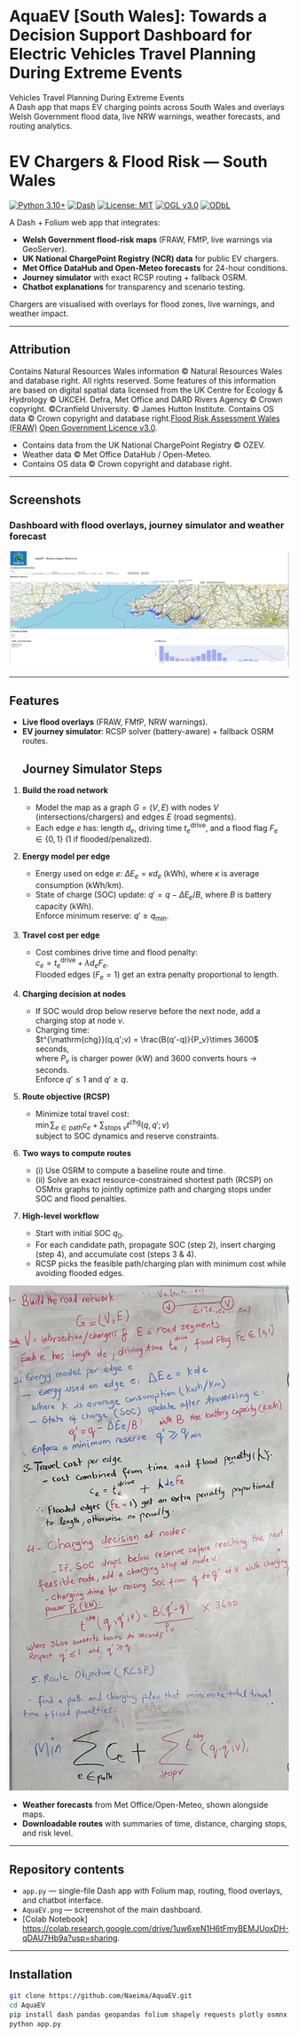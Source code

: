 # AquaEV [South Wales]: Towards a Decision Support Dashboard for Electric Vehicles Travel Planning During Extreme Events
Vehicles Travel Planning During Extreme Events  
A Dash app that maps EV charging points across South Wales and overlays Welsh Government flood data, live NRW warnings, weather forecasts, and routing analytics.  

# EV Chargers & Flood Risk — South Wales  

[![Python 3.10+](https://img.shields.io/badge/python-3.10+-blue.svg)](https://www.python.org/)  [![Dash](https://img.shields.io/badge/Dash-2.x-brightgreen.svg)](https://dash.plotly.com/)  [![License: MIT](https://img.shields.io/badge/License-MIT-yellow.svg)](LICENSE) [![OGL v3.0](https://img.shields.io/badge/Data%20License-OGL--UK--3.0-lightgrey.svg)](http://www.nationalarchives.gov.uk/doc/open-government-licence/version/3/) [![ODbL](https://img.shields.io/badge/Data%20License-ODbL-orange.svg)](https://www.openstreetmap.org/copyright)  

A Dash + Folium web app that integrates:  
- **Welsh Government flood-risk maps** (FRAW, FMfP, live warnings via GeoServer).  
- **UK National ChargePoint Registry (NCR) data** for public EV chargers.  
- **Met Office DataHub and Open-Meteo forecasts** for 24-hour conditions.  
- **Journey simulator** with exact RCSP routing + fallback OSRM.  
- **Chatbot explanations** for transparency and scenario testing.  

Chargers are visualised with overlays for flood zones, live warnings, and weather impact.  

---

## Attribution  

Contains Natural Resources Wales information © Natural Resources Wales and database right. All rights reserved. Some features of this information are based on digital spatial data licensed from the UK Centre for Ecology & Hydrology © UKCEH. Defra, Met Office and DARD Rivers Agency © Crown copyright. ©Cranfield University. © James Hutton Institute. Contains OS data © Crown copyright and database right.[Flood Risk Assessment Wales (FRAW)](https://datamap.gov.wales/layergroups/inspire-nrw:FloodRiskAssessmentWales) [Open Government Licence v3.0](https://www.nationalarchives.gov.uk/doc/open-government-licence/version/3/).    
- Contains data from the UK National ChargePoint Registry © OZEV.  
- Weather data © Met Office DataHub / Open-Meteo.  
- Contains OS data © Crown copyright and database right.  

---

## Screenshots  

### Dashboard with flood overlays, journey simulator and weather forecast  
![AquaEV Dashboard](AquaEV.png)  

---

## Features  
- **Live flood overlays** (FRAW, FMfP, NRW warnings).  
- **EV journey simulator**: RCSP solver (battery-aware) + fallback OSRM routes.
  ## Journey Simulator Steps

1. **Build the road network**
   - Model the map as a graph $G=(V,E)$ with nodes $V$ (intersections/chargers) 
     and edges $E$ (road segments).
   - Each edge $e$ has: length $d_e$, driving time $t^{\mathrm{drive}}_e$, 
     and a flood flag $F_e \in \{0,1\}$ (1 if flooded/penalized).

2. **Energy model per edge**
   - Energy used on edge $e$: $\Delta E_e = \kappa d_e$ (kWh), where $\kappa$ is 
     average consumption (kWh/km).
   - State of charge (SOC) update: $q' = q - \Delta E_e / B$, where $B$ is 
     battery capacity (kWh).  
     Enforce minimum reserve: $q' \ge q_{\min}$.

3. **Travel cost per edge**
   - Cost combines drive time and flood penalty:  
     $c_e = t^{\mathrm{drive}}_e + \lambda d_e F_e$.  
     Flooded edges ($F_e=1$) get an extra penalty proportional to length.

4. **Charging decision at nodes**
   - If SOC would drop below reserve before the next node, add a charging stop at node $v$.
   - Charging time:  
     $t^{\mathrm{chg}}(q,q';v) = \frac{B(q'-q)}{P_v}\times 3600$ seconds,  
     where $P_v$ is charger power (kW) and 3600 converts hours → seconds.  
     Enforce $q' \le 1$ and $q' \ge q$.

5. **Route objective (RCSP)**
   - Minimize total travel cost:  
     $\min \sum_{e \in \text{path}} c_e + \sum_{\text{stops } v} t^{\mathrm{chg}}(q,q';v)$  
     subject to SOC dynamics and reserve constraints.

6. **Two ways to compute routes**
   - (i) Use OSRM to compute a baseline route and time.  
   - (ii) Solve an exact resource-constrained shortest path (RCSP) on OSMnx graphs 
     to jointly optimize path and charging stops under SOC and flood penalties.

7. **High-level workflow**
   - Start with initial SOC $q_0$.  
   - For each candidate path, propagate SOC (step 2), insert charging (step 4), 
     and accumulate cost (steps 3 & 4).  
   - RCSP picks the feasible path/charging plan with minimum cost while avoiding flooded edges.

  ![RCSP Solver](RCSP.jpg)  

- **Weather forecasts** from Met Office/Open-Meteo, shown alongside maps.  
- **Downloadable routes** with summaries of time, distance, charging stops, and risk level.  

---

## Repository contents  
- `app.py` — single-file Dash app with Folium map, routing, flood overlays, and chatbot interface.  
- `AquaEV.png` — screenshot of the main dashboard.  
- [Colab Notebook] https://colab.research.google.com/drive/1uw6xeN1H6tFmyBEMJUoxDH-qDAU7Hb9a?usp=sharing.
---

## Installation  
```bash
git clone https://github.com/Naeima/AquaEV.git
cd AquaEV
pip install dash pandas geopandas folium shapely requests plotly osmnx
python app.py
